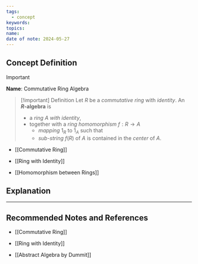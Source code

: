 ```yaml
---
tags:
  - concept
keywords: 
topics: 
name: 
date of note: 2024-05-27
---
```


## Concept Definition

>[!important]
>**Name**: Commutative Ring Algebra

>[!important] Definition
>Let $R$ be a *commutative ring* with *identity*. An **$R$-algebra** is 
>- a *ring* $A$ *with identity*, 
>- together with a *ring homomorphism* $f: R \to A$ 
>	- *mapping* $1_{R}$ to $1_{A}$ such that 
>	- *sub-string* $f(R)$ of $A$ is contained in the *center* of $A$. 

- [[Commutative Ring]]
- [[Ring with Identity]]

- [[Homomorphism between Rings]]

## Explanation





-----------
##  Recommended Notes and References

- [[Commutative Ring]]
- [[Ring with Identity]]

- [[Abstract Algebra by Dummit]]
